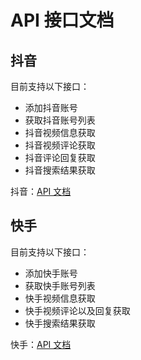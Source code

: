 # API 接口文档

## 抖音

目前支持以下接口：

- 添加抖音账号
- 获取抖音账号列表
- 抖音视频信息获取
- 抖音视频评论获取
- 抖音评论回复获取
- 抖音搜索结果获取

抖音：[API 文档](api/douyin/douyin.md)

## 快手

目前支持以下接口：

- 添加快手账号
- 获取快手账号列表
- 快手视频信息获取
- 快手视频评论以及回复获取
- 快手搜索结果获取

快手：[API 文档](api/kuaishou/kuaishou.md)
